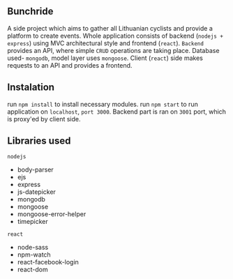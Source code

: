 ## Bunchride
A side project which aims to gather all Lithuanian cyclists and provide a platform to create events.
Whole application consists of backend (`nodejs + express`) using MVC architectural style
and frontend (`react`). `Backend` provides an API, where simple `CRUD` operations are taking place. 
Database used- `mongodb`, model layer uses `mongoose`. Client (`react`) side makes requests
to an API and provides a frontend.

## Instalation
run `npm install` to install necessary modules. run `npm start` to run application on `localhost`, `port 3000`. 
Backend part is ran on `3001` port, which is proxy'ed by client side.

## Libraries used
`nodejs`
 - body-parser
 - ejs
 - express
 - js-datepicker
 - mongodb
 - mongoose
 - mongoose-error-helper
 - timepicker

 `react`
 - node-sass
 - npm-watch
 - react-facebook-login
 - react-dom

